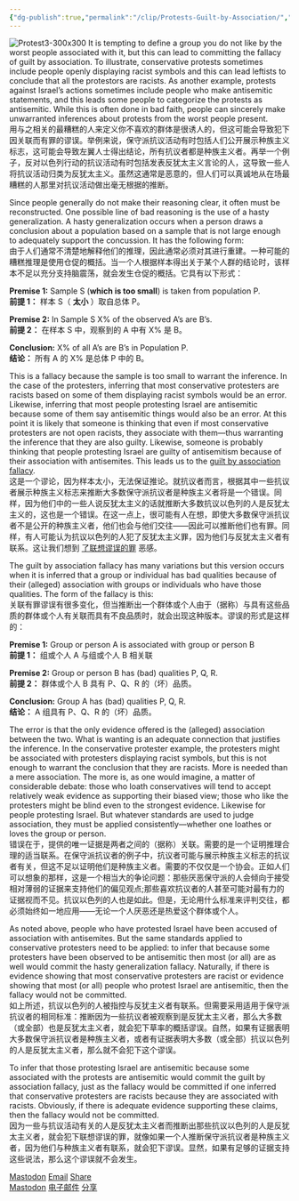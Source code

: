 ```yaml
---
{"dg-publish":true,"permalink":"/clip/Protests-Guilt-by-Association/","title":"Protests: Guilt by Association","created":"2025-06-25T14:18:43.870+08:00"}
---
```


![Protest3-300x300](https://hiraeth-picbed.oss-cn-beijing.aliyuncs.com/Protest3-300x300.webp) It is tempting to define a group you do not like by the worst people associated with it, but this can lead to committing the fallacy of guilt by association. To illustrate, conservative protests sometimes include people openly displaying racist symbols and this can lead leftists to conclude that all the protestors are racists. As another example, protests against Israel’s actions sometimes include people who make antisemitic statements, and this leads some people to categorize the protests as antisemitic. While this is often done in bad faith, people can sincerely make unwarranted inferences about protests from the worst people present.  
用与之相关的最糟糕的人来定义你不喜欢的群体是很诱人的，但这可能会导致犯下因关联而有罪的谬误。举例来说，保守派抗议活动有时包括人们公开展示种族主义标志，这可能会导致左翼人士得出结论，所有抗议者都是种族主义者。再举一个例子，反对以色列行动的抗议活动有时包括发表反犹太主义言论的人，这导致一些人将抗议活动归类为反犹太主义。虽然这通常是恶意的，但人们可以真诚地从在场最糟糕的人那里对抗议活动做出毫无根据的推断。

Since people generally do not make their reasoning clear, it often must be reconstructed. One possible line of bad reasoning is the use of a hasty generalization. A hasty generalization occurs when a person draws a conclusion about a population based on a sample that is not large enough to adequately support the concussion. It has the following form:  
由于人们通常不清楚地解释他们的推理，因此通常必须对其进行重建。一种可能的糟糕推理是使用仓促的概括。当一个人根据样本得出关于某个人群的结论时，该样本不足以充分支持脑震荡，就会发生仓促的概括。它具有以下形式：

**Premise 1:** Sample S (**which is too small**) is taken from population P.  
**前提 1：** 样本 S（ **太小** ）取自总体 P。

**Premise 2:** In Sample S X% of the observed A’s are B’s.  
**前提 2：** 在样本 S 中，观察到的 A 中有 X% 是 B。

**Conclusion:** X% of all A’s are B’s in Population P.  
**结论：** 所有 A 的 X% 是总体 P 中的 B。

This is a fallacy because the sample is too small to warrant the inference. In the case of the protesters, inferring that most conservative protesters are racists based on some of them displaying racist symbols would be an error. Likewise, inferring that most people protesting Israel are antisemitic because some of them say antisemitic things would also be an error. At this point it is likely that someone is thinking that even if most conservative protesters are not open racists, they associate with them—thus warranting the inference that they are also guilty. Likewise, someone is probably thinking that people protesting Israel are guilty of antisemitism because of their association with antisemites. This leads us to the [guilt by association fallacy](https://en.wikipedia.org/wiki/Association_fallacy).  
这是一个谬论，因为样本太小，无法保证推论。就抗议者而言，根据其中一些抗议者展示种族主义标志来推断大多数保守派抗议者是种族主义者将是一个错误。同样，因为他们中的一些人说反犹太主义的话就推断大多数抗议以色列的人是反犹太主义的，这也是一个错误。在这一点上，很可能有人在想，即使大多数保守派抗议者不是公开的种族主义者，他们也会与他们交往——因此可以推断他们也有罪。同样，有人可能认为抗议以色列的人犯了反犹太主义罪，因为他们与反犹太主义者有联系。这让我们想到 [了联想谬误的罪](https://en.wikipedia.org/wiki/Association_fallacy) 恶感。

The guilt by association fallacy has many variations but this version occurs when it is inferred that a group or individual has bad qualities because of their (alleged) association with groups or individuals who have those qualities. The form of the fallacy is this:  
关联有罪谬误有很多变化，但当推断出一个群体或个人由于（据称）与具有这些品质的群体或个人有关联而具有不良品质时，就会出现这种版本。谬误的形式是这样的：

**Premise 1:** Group or person A is associated with group or person B  
**前提 1：** 组或个人 A 与组或个人 B 相关联

**Premise 2:** Group or person B has (bad) qualities P, Q, R.  
**前提 2：** 群体或个人 B 具有 P、Q、R 的（坏）品质。

**Conclusion:** Group A has (bad) qualities P, Q, R.  
**结论：** A 组具有 P、Q、R 的（坏）品质。

The error is that the only evidence offered is the (alleged) association between the two. What is wanting is an adequate connection that justifies the inference. In the conservative protester example, the protesters might be associated with protesters displaying racist symbols, but this is not enough to warrant the conclusion that they are racists. More is needed than a mere association. The more is, as one would imagine, a matter of considerable debate: those who loath conservatives will tend to accept relatively weak evidence as supporting their biased view; those who like the protesters might be blind even to the strongest evidence. Likewise for people protesting Israel. But whatever standards are used to judge association, they must be applied consistently—whether one loathes or loves the group or person.  
错误在于，提供的唯一证据是两者之间的（据称）关联。需要的是一个证明推理合理的适当联系。在保守派抗议者的例子中，抗议者可能与展示种族主义标志的抗议者有关，但这不足以证明他们是种族主义者。需要的不仅仅是一个协会。正如人们可以想象的那样，这是一个相当大的争论问题：那些厌恶保守派的人会倾向于接受相对薄弱的证据来支持他们的偏见观点;那些喜欢抗议者的人甚至可能对最有力的证据视而不见。抗议以色列的人也是如此。但是，无论用什么标准来评判交往，都必须始终如一地应用——无论一个人厌恶还是热爱这个群体或个人。

As noted above, people who have protested Israel have been accused of association with antisemites. But the same standards applied to conservative protesters need to be applied: to infer that because some protesters have been observed to be antisemitic then most (or all) are as well would commit the hasty generalization fallacy. Naturally, if there is evidence showing that most conservative protesters are racist or evidence showing that most (or all) people who protest Israel are antisemitic, then the fallacy would not be committed.  
如上所述，抗议以色列的人被指控与反犹主义者有联系。但需要采用适用于保守派抗议者的相同标准：推断因为一些抗议者被观察到是反犹太主义者，那么大多数（或全部）也是反犹太主义者，就会犯下草率的概括谬误。自然，如果有证据表明大多数保守派抗议者是种族主义者，或者有证据表明大多数（或全部）抗议以色列的人是反犹太主义者，那么就不会犯下这个谬误。

To infer that those protesting Israel are antisemitic because some associated with the protests are antisemitic would commit the guilt by association fallacy, just as the fallacy would be committed if one inferred that conservative protesters are racists because they are associated with racists. Obviously, if there is adequate evidence supporting these claims, then the fallacy would not be committed.  
因为一些与抗议活动有关的人是反犹太主义者而推断出那些抗议以色列的人是反犹太主义者，就会犯下联想谬误的罪，就像如果一个人推断保守派抗议者是种族主义者，因为他们与种族主义者有联系，就会犯下谬误。显然，如果有足够的证据支持这些说法，那么这个谬误就不会发生。

[Mastodon](https://aphilosopher.drmcl.com/#mastodon "Mastodon") [Email](https://aphilosopher.drmcl.com/#email "Email") [Share](https://www.addtoany.com/share#url=https%3A%2F%2Faphilosopher.drmcl.com%2F2025%2F06%2F01%2Fprotests-guilt-by-association%2F&title=Protests%3A%20Guilt%20by%20Association)  
[Mastodon](https://aphilosopher.drmcl.com/#mastodon "Mastodon") [电子邮件](https://aphilosopher.drmcl.com/#email "Email") [分享](https://www.addtoany.com/share#url=https%3A%2F%2Faphilosopher.drmcl.com%2F2025%2F06%2F01%2Fprotests-guilt-by-association%2F&title=Protests%3A%20Guilt%20by%20Association)